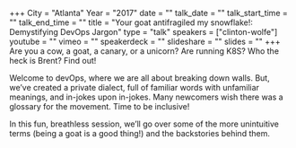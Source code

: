 +++
City = "Atlanta"
Year = "2017"
date = ""
talk_date = ""
talk_start_time = ""
talk_end_time = ""
title = "Your goat antifragiled my snowflake!: Demystifying DevOps Jargon"
type = "talk"
speakers = ["clinton-wolfe"]
youtube = ""
vimeo = ""
speakerdeck = ""
slideshare = ""
slides = ""
+++
Are you a cow, a goat, a canary, or a unicorn? Are running K8S? Who the heck is Brent? Find out!

Welcome to devOps, where we are all about breaking down walls. But, we’ve created a private dialect, full of familiar words with unfamiliar meanings, and in-jokes upon in-jokes. Many newcomers wish there was a glossary for the movement. Time to be inclusive!

In this fun, breathless session, we’ll go over some of the more unintuitive terms (being a goat is a good thing!) and the backstories behind them.
